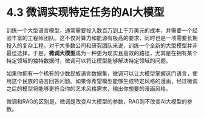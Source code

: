 # 4.3 微调实现特定任务的AI大模型

训练一个大型语言模型，通常需要投入数百万到上千万美元的成本，并需要一个经验丰富的工程师团队。这不仅对算力和能源有极高的要求，同时也是一项需要长期投入的复杂工程。对于大多数公司和研究团队来说，训练一个全新的大型模型并非最佳选择。于是，**微调大模型**成为一种更为现实且高效的路径，尤其是在拥有某个特定领域的独特数据时，微调可以将让模型能够解决特定领域的问题。

如果你拥有一个稀有的少数民族语言数据集，微调可以让大模型掌握这门语言，使用这个民族的语言回答问题。如果你希望模型能够生成特定风格的漫画，经过微调之后的模型将能够更符合你的艺术风格需求，输出你想要的漫画风格。

微调和RAG的区别是，微调是改变AI大模型的参数，RAG则不改变AI大模型的参数。

####